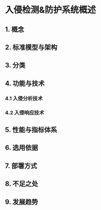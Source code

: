 # 入侵检测&防护系统概述



## 1. 概念



## 2. 标准模型与架构



## 3. 分类



## 4. 功能与技术



### 4.1 入侵分析技术



### 4.2 入侵响应技术



## 5. 性能与指标体系



## 6. 选用依据



## 7. 部署方式



## 8. 不足之处



## 9. 发展趋势

